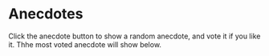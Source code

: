 # Anecdotes

Click the anecdote button to show a random anecdote, and vote it if you like it. Thhe most voted anecdote will show below.
